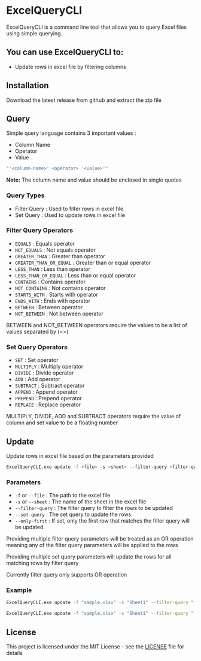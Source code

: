 ﻿# ExcelQueryCLI

ExcelQueryCLI is a command line tool that allows you to query Excel files using simple querying.

## You can use ExcelQueryCLI to:

- Update rows in excel file by filtering columns

## Installation

Download the latest release from github and extract the zip file

## Query

Simple query language contains 3 important values :

- Column Name
- Operator
- Value

```bash
"'<column-name>' <operator> '<value>'"
```

**Note:** The column name and value should be enclosed in single quotes

### Query Types

- Filter Query : Used to filter rows in excel file
- Set Query : Used to update rows in excel file

### Filter Query Operators

- `EQUALS` : Equals operator
- `NOT_EQUALS` : Not equals operator
- `GREATER_THAN` : Greater than operator
- `GREATER_THAN_OR_EQUAL` : Greater than or equal operator
- `LESS_THAN` : Less than operator
- `LESS_THAN_OR_EQUAL` : Less than or equal operator
- `CONTAINS` : Contains operator
- `NOT_CONTAINS` : Not contains operator
- `STARTS_WITH` : Starts with operator
- `ENDS_WITH` : Ends with operator
- `BETWEEN` : Between operator
- `NOT_BETWEEN` : Not between operator

BETWEEN and NOT_BETWEEN operators require the values to be a list of values separated by (<>)
 
### Set Query Operators

- `SET` : Set operator
- `MULTIPLY` : Multiply operator
- `DIVIDE` : Divide operator
- `ADD` : Add operator
- `SUBTRACT` : Subtract operator
- `APPEND` : Append operator
- `PREPEND` : Prepend operator
- `REPLACE` : Replace operator

MULTIPLY, DIVIDE, ADD and SUBTRACT operators require the value of column and set value to be a floating number


[//]: # (## Delete )

[//]: # (Delete rows in excel file based on the parameters provided)

[//]: # (```bash)

[//]: # (ExcelQueryCLI.exe delete -f <file> -s <sheet> --filter-query <filter-query> --only-first <only-first>)

[//]: # (```)

[//]: # (### Parameters)

[//]: # (- `-f` or `--file` : The path to the excel file)

[//]: # (- `-s` or `--sheet` : The name of the sheet in the excel file)

[//]: # (- `--filter-query` : The filter query to filter the rows to be deleted)

[//]: # (- `--only-first` : If set, only the first row that matches the filter query will be deleted)

[//]: # ()

[//]: # (### Example)

[//]: # (```bash)

[//]: # (ExcelQueryCLI.exe delete -f "sample.xlsx" -s "Sheet1" --filter-query "'Name' EQUALS 'John Doe'")

[//]: # (```)

## Update

Update rows in excel file based on the parameters provided

```bash
ExcelQueryCLI.exe update -f <file> -s <sheet> --filter-query <filter-query> --set-query <set-query> --only-first <only-first>
```

### Parameters

- `-f` or `--file` : The path to the excel file
- `-s` or `--sheet` : The name of the sheet in the excel file
- `--filter-query` : The filter query to filter the rows to be updated
- `--set-query` : The set query to update the rows
- `--only-first` : If set, only the first row that matches the filter query will be updated

Providing multiple filter query parameters will be treated as an OR operation meaning any of the filter query parameters will be applied to the rows

Providing multiple set query parameters will update the rows for all matching rows by filter query

Currently filter query only supports OR operation 
### Example

```bash
ExcelQueryCLI.exe update -f "sample.xlsx" -s "Sheet1" --filter-query "('Name') EQUALS ('John Doe')" --set-query "'Age' SET '30'"
```

```bash
ExcelQueryCLI.exe update -f "sample.xlsx" -s "Sheet1" --filter-query "('Name' OR 'Surname' OR 'Fullname') NOT_EQUALS ('John' OR 'Mark' OR 'Justin')" --set-query "'Age' MULTIPLY '2'"
```

## License

This project is licensed under the MIT License - see the [LICENSE](LICENSE) file for details